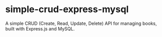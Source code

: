 # simple-crud-express-mysql
A simple CRUD (Create, Read, Update, Delete) API for managing books, built with Express.js and MySQL.
